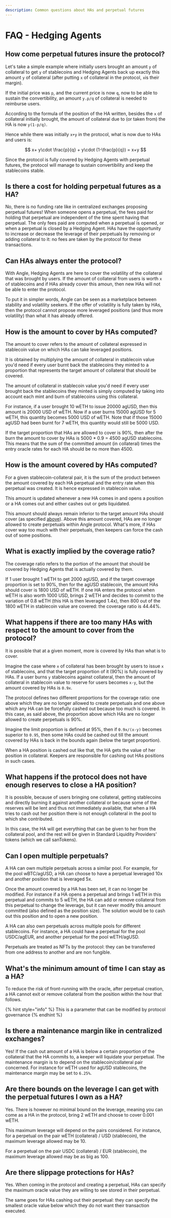 ```yaml
---
description: Common questions about HAs and perpetual futures
---
```


# FAQ - Hedging Agents

## How come perpetual futures insure the protocol?

Let's take a simple example where initially users brought an amount `y` of collateral to get `y` of stablecoins and Hedging Agents back up exactly this amount `y` of collateral \(after putting `x` of collateral in the protocol, `x`is their margin\).

If the initial price was `p`, and the current price is now `q`, now to be able to sustain the convertibility, an amount `y.p/q` of collateral is needed to reimburse users.

According to the formula of the position of the HA written, besides the `x` of collateral initially brought, the amount of collateral due to \(or taken from\) the HA is now `y(1-p/q)`.

Hence while there was initially `x+y` in the protocol, what is now due to HAs and users is:

$$
x+ y\cdot \frac{p}{q} +  y\cdot (1-\frac{p}{q}) = x+y
$$

Since the protocol is fully covered by Hedging Agents with perpetual futures, the protocol will manage to sustain convertibility and keep the stablecoins stable.

## Is there a cost for holding perpetual futures as a HA?

No, there is no funding rate like in centralized exchanges proposing perpetual futures! When someone opens a perpetual, the fees paid for holding that perpetual are independent of the time spent having that perpetual. The only fees paid are computed when a perpetual is opened, or when a perpetual is closed by a Hedging Agent. HAs have the opportunity to increase or decrease the leverage of their perpetuals by removing or adding collateral to it: no fees are taken by the protocol for these transactions.

## Can HAs always enter the protocol?

With Angle, Hedging Agents are here to cover the volatility of the collateral that was brought by users. If the amount of collateral from users is worth `x` of stablecoins and if HAs already cover this amoun, then new HAs will not be able to enter the protocol.

To put it in simpler words, Angle can be seen as a marketplace between stability and volatility seekers. If the offer of volatility is fully taken by HAs, then the protocol cannot propose more leveraged positions \(and thus more volatility\) than what it has already offered.

## How is the amount to cover by HAs computed?

The amount to cover refers to the amount of collateral expressed in stablecoin value on which HAs can take leveraged positions. 

It is obtained by multiplying the amount of collateral in stablecoin value you'd need if every user burnt back the stablecoins they minted to a proportion that represents the target amount of collateral that should be covered.

The amount of collateral in stablecoin value you'd need if every user brought back the stablecoins they minted is simply computed by taking into account each mint and burn of stablecoins using this collateral. 

For instance, if a user brought 10 wETH to issue 20000 agUSD, then this amount is 20000 USD of wETH. Now if a user burns 15000 agUSD for 5 wETH, this quantity becomes 5000 USD of wETH. Note that if those 15000 agUSD had been burnt for 7 wETH, this quantity would still be 5000 USD.

If the target proportion that HAs are allowed to cover is 90%, then after the burn the amount to cover by HAs is 5000 \* 0.9 = 4500 agUSD stablecoins. This means that the sum of the committed amount \(in collateral\) times the entry oracle rates for each HA should be no more than 4500.

## How is the amount covered by HAs computed?

For a given stablecoin-collateral pair, it is the sum of the product between the amount covered by each HA perpetual and the entry rate when this perpetual was created. It is hence expressed in stablecoin value.

 This amount is updated whenever a new HA comes in and opens a position or a HA comes out and either cashes out or gets liquidated.

This amount should always remain inferior to the target amount HAs should cover \(as specified [above](faq-ha.md#how-is-the-collateral-to-cover-by-has-computed)\). Above this amount covered, HAs are no longer allowed to create perpetuals within Angle protocol. What's more, if HAs cover way too much with their perpetuals, then keepers can force the cash out of some positions. 

## What is exactly implied by the coverage ratio?

The coverage ratio refers to the portion of the amount that should be covered by Hedging Agents that is actually covered by them.

If 1 user brought 1 wETH to get 2000 agUSD, and if the target coverage proportion is set to 90%, then for the agUSD stablecoin, the amount HAs should cover is 1800 USD of wETH. If one HA enters the protocol when wETH is also worth 1000 USD, brings 2 wETH and decides to commit to the variation of 0.8 wETH \(this HA is then leveraged 1.4x\), then 800 out of the 1800 wETH in stablecoin value are covered: the coverage ratio is 44.44%.

## What happens if there are too many HAs with respect to the amount to cover from the protocol?

It is possible that at a given moment, more is covered by HAs than what is to cover. 

Imagine the case where `x` of collateral has been brought by users to issue `x` of stablecoins, and that the target proportion of it \(90%\) is fully covered by HAs. If a user burns `y` stablecoins against collateral, then the amount of collateral in stablecoin value to reserve for users becomes `x-y`, but the amount covered by HAs is `0.9x`.

The protocol defines two different proportions for the coverage ratio: one above which they are no longer allowed to create perpetuals and one above which any HA can be forcefully cashed out because too much is covered. In this case, as said above, the proportion above which HAs are no longer allowed to create perpetuals is 90%.

Imagine the limit proportion is defined at 95%, then if `0.9x/(x-y)` becomes superior to `0.95`, then some HAs could be cashed out till the amount covered by HAs is back in the bounds again \(below the target proportion\).

When a HA position is cashed out like that, the HA gets the value of her position in collateral. Keepers are responsible for cashing out HAs positions in such cases.

## What happens if the protocol does not have enough reserves to close a HA position?

It is possible, because of users bringing one collateral, getting stablecoins and directly burning it against another collateral or because some of the reserves will be lent and thus not immediately available, that when a HA tries to cash out her position there is not enough collateral in the pool to which she contributed.

In this case, the HA will get everything that can be given to her from the collateral pool, and the rest will be given in Standard Liquidity Providers' tokens \(which we call sanTokens\). 

## Can I open multiple perpetuals?

A HA can own multiple perpetuals across a similar pool. For example, for the pool wBTC/agUSD, a HA can choose to have a perpetual leveraged 10x and another position that is leveraged 5x.

Once the amount covered by a HA has been set, it can no longer be modified. For instance if a HA opens a perpetual and brings 1 wETH in this perpetual and commits to 5 wETH, the HA can add or remove collateral from this perpetual to change the leverage, but it can never modify this amount committed \(also defined as the position size\). The solution would be to cash out this position and to open a new position.

A HA can also own perpetuals across multiple pools for different stablecoins. For instance, a HA could have a perpetual for the pool USDC/agEUR, and another perpetual for the pool wETH/agUSD.

Perpetuals are treated as NFTs by the protocol: they can be transferred from one address to another and are non fungible.

## What's the minimum amount of time I can stay as a HA?

To reduce the risk of front-running with the oracle, after perpetual creation, a HA cannot exit or remove collateral from the position within the hour that follows.

{% hint style="info" %}
This is a parameter that can be modified by protocol governance
{% endhint %}

## Is there a maintenance margin like in centralized exchanges?

Yes! If the cash out amount of a HA is below a certain proportion of the collateral that the HA commits to, a keeper will liquidate your perpetual. The maintenance margin is to depend on the stablecoin/collateral pair concerned. For instance for wETH used for agUSD stablecoins, the maintenance margin may be set to `6.25%`.

## Are there bounds on the leverage I can get with the perpetual futures I own as a HA?

Yes. There is however no minimal bound on the leverage, meaning you can come as a HA in the protocol, bring 2 wETH and choose to cover 0.001 wETH.

This maximum leverage will depend on the pairs considered. For instance, for a perpetual on the pair wETH \(collateral\) / USD \(stablecoin\), the maximum leverage allowed may be 10.

For a perpetual on the pair USDC \(collateral\) / EUR \(stablecoin\), the maximum leverage allowed may be as big as 100.

## Are there slippage protections for HAs?

Yes. When coming in the protocol and creating a perpetual, HAs can specify the maximum oracle value they are willing to see stored in their perpetual. 

The same goes for HAs cashing out their perpetual: they can specify the smallest oracle value below which they do not want their transaction executed.


